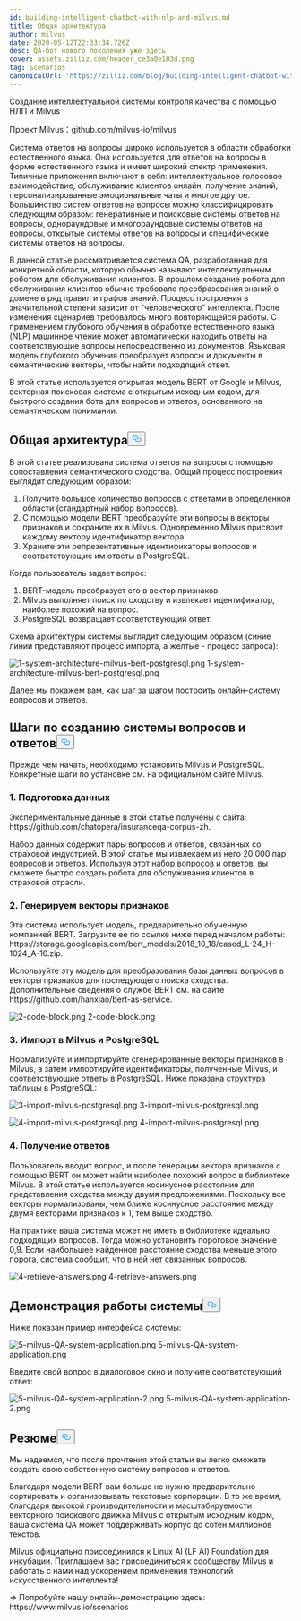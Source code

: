 ```yaml
---
id: building-intelligent-chatbot-with-nlp-and-milvus.md
title: Общая архитектура
author: milvus
date: 2020-05-12T22:33:34.726Z
desc: QA-бот нового поколения уже здесь
cover: assets.zilliz.com/header_ce3a0e103d.png
tag: Scenarios
canonicalUrl: 'https://zilliz.com/blog/building-intelligent-chatbot-with-nlp-and-milvus'
---
```

<custom-h1>Создание интеллектуальной системы контроля качества с помощью НЛП и Milvus</custom-h1><p>Проект Milvus：github.com/milvus-io/milvus</p>
<p>Система ответов на вопросы широко используется в области обработки естественного языка. Она используется для ответов на вопросы в форме естественного языка и имеет широкий спектр применения. Типичные приложения включают в себя: интеллектуальное голосовое взаимодействие, обслуживание клиентов онлайн, получение знаний, персонализированные эмоциональные чаты и многое другое. Большинство систем ответов на вопросы можно классифицировать следующим образом: генеративные и поисковые системы ответов на вопросы, однораундовые и многораундовые системы ответов на вопросы, открытые системы ответов на вопросы и специфические системы ответов на вопросы.</p>
<p>В данной статье рассматривается система QA, разработанная для конкретной области, которую обычно называют интеллектуальным роботом для обслуживания клиентов. В прошлом создание робота для обслуживания клиентов обычно требовало преобразования знаний о домене в ряд правил и графов знаний. Процесс построения в значительной степени зависит от "человеческого" интеллекта. После изменения сценариев требовалось много повторяющейся работы. С применением глубокого обучения в обработке естественного языка (NLP) машинное чтение может автоматически находить ответы на соответствующие вопросы непосредственно из документов. Языковая модель глубокого обучения преобразует вопросы и документы в семантические векторы, чтобы найти подходящий ответ.</p>
<p>В этой статье используется открытая модель BERT от Google и Milvus, векторная поисковая система с открытым исходным кодом, для быстрого создания бота для вопросов и ответов, основанного на семантическом понимании.</p>
<h2 id="Overall-Architecture" class="common-anchor-header">Общая архитектура<button data-href="#Overall-Architecture" class="anchor-icon" translate="no">
      <svg translate="no"
        aria-hidden="true"
        focusable="false"
        height="20"
        version="1.1"
        viewBox="0 0 16 16"
        width="16"
      >
        <path
          fill="#0092E4"
          fill-rule="evenodd"
          d="M4 9h1v1H4c-1.5 0-3-1.69-3-3.5S2.55 3 4 3h4c1.45 0 3 1.69 3 3.5 0 1.41-.91 2.72-2 3.25V8.59c.58-.45 1-1.27 1-2.09C10 5.22 8.98 4 8 4H4c-.98 0-2 1.22-2 2.5S3 9 4 9zm9-3h-1v1h1c1 0 2 1.22 2 2.5S13.98 12 13 12H9c-.98 0-2-1.22-2-2.5 0-.83.42-1.64 1-2.09V6.25c-1.09.53-2 1.84-2 3.25C6 11.31 7.55 13 9 13h4c1.45 0 3-1.69 3-3.5S14.5 6 13 6z"
        ></path>
      </svg>
    </button></h2><p>В этой статье реализована система ответов на вопросы с помощью сопоставления семантического сходства. Общий процесс построения выглядит следующим образом:</p>
<ol>
<li>Получите большое количество вопросов с ответами в определенной области (стандартный набор вопросов).</li>
<li>С помощью модели BERT преобразуйте эти вопросы в векторы признаков и сохраните их в Milvus. Одновременно Milvus присвоит каждому вектору идентификатор вектора.</li>
<li>Храните эти репрезентативные идентификаторы вопросов и соответствующие им ответы в PostgreSQL.</li>
</ol>
<p>Когда пользователь задает вопрос:</p>
<ol>
<li>BERT-модель преобразует его в вектор признаков.</li>
<li>Milvus выполняет поиск по сходству и извлекает идентификатор, наиболее похожий на вопрос.</li>
<li>PostgreSQL возвращает соответствующий ответ.</li>
</ol>
<p>Схема архитектуры системы выглядит следующим образом (синие линии представляют процесс импорта, а желтые - процесс запроса):</p>
<p>
  
   <span class="img-wrapper"> <img translate="no" src="https://assets.zilliz.com/1_system_architecture_milvus_bert_postgresql_63de466754.png" alt="1-system-architecture-milvus-bert-postgresql.png" class="doc-image" id="1-system-architecture-milvus-bert-postgresql.png" />
   </span> <span class="img-wrapper"> <span>1-system-architecture-milvus-bert-postgresql.png</span> </span></p>
<p>Далее мы покажем вам, как шаг за шагом построить онлайн-систему вопросов и ответов.</p>
<h2 id="Steps-to-Build-the-QA-System" class="common-anchor-header">Шаги по созданию системы вопросов и ответов<button data-href="#Steps-to-Build-the-QA-System" class="anchor-icon" translate="no">
      <svg translate="no"
        aria-hidden="true"
        focusable="false"
        height="20"
        version="1.1"
        viewBox="0 0 16 16"
        width="16"
      >
        <path
          fill="#0092E4"
          fill-rule="evenodd"
          d="M4 9h1v1H4c-1.5 0-3-1.69-3-3.5S2.55 3 4 3h4c1.45 0 3 1.69 3 3.5 0 1.41-.91 2.72-2 3.25V8.59c.58-.45 1-1.27 1-2.09C10 5.22 8.98 4 8 4H4c-.98 0-2 1.22-2 2.5S3 9 4 9zm9-3h-1v1h1c1 0 2 1.22 2 2.5S13.98 12 13 12H9c-.98 0-2-1.22-2-2.5 0-.83.42-1.64 1-2.09V6.25c-1.09.53-2 1.84-2 3.25C6 11.31 7.55 13 9 13h4c1.45 0 3-1.69 3-3.5S14.5 6 13 6z"
        ></path>
      </svg>
    </button></h2><p>Прежде чем начать, необходимо установить Milvus и PostgreSQL. Конкретные шаги по установке см. на официальном сайте Milvus.</p>
<h3 id="1-Data-preparation" class="common-anchor-header">1. Подготовка данных</h3><p>Экспериментальные данные в этой статье получены с сайта: https://github.com/chatopera/insuranceqa-corpus-zh.</p>
<p>Набор данных содержит пары вопросов и ответов, связанных со страховой индустрией. В этой статье мы извлекаем из него 20 000 пар вопросов и ответов. Используя этот набор вопросов и ответов, вы сможете быстро создать робота для обслуживания клиентов в страховой отрасли.</p>
<h3 id="2-Generate-feature-vectors" class="common-anchor-header">2. Генерируем векторы признаков</h3><p>Эта система использует модель, предварительно обученную компанией BERT. Загрузите ее по ссылке ниже перед началом работы: https://storage.googleapis.com/bert_models/2018_10_18/cased_L-24_H-1024_A-16.zip.</p>
<p>Используйте эту модель для преобразования базы данных вопросов в векторы признаков для последующего поиска сходства. Дополнительные сведения о службе BERT см. на сайте https://github.com/hanxiao/bert-as-service.</p>
<p>
  
   <span class="img-wrapper"> <img translate="no" src="https://assets.zilliz.com/2_code_block_e1b2021a91.png" alt="2-code-block.png" class="doc-image" id="2-code-block.png" />
   </span> <span class="img-wrapper"> <span>2-code-block.png</span> </span></p>
<h3 id="3-Import-to-Milvus-and-PostgreSQL" class="common-anchor-header">3. Импорт в Milvus и PostgreSQL</h3><p>Нормализуйте и импортируйте сгенерированные векторы признаков в Milvus, а затем импортируйте идентификаторы, полученные Milvus, и соответствующие ответы в PostgreSQL. Ниже показана структура таблицы в PostgreSQL:</p>
<p>
  
   <span class="img-wrapper"> <img translate="no" src="https://assets.zilliz.com/3_import_milvus_postgresql_bb2a258c61.png" alt="3-import-milvus-postgresql.png" class="doc-image" id="3-import-milvus-postgresql.png" />
   </span> <span class="img-wrapper"> <span>3-import-milvus-postgresql.png</span> </span></p>
<p>
  
   <span class="img-wrapper"> <img translate="no" src="https://assets.zilliz.com/4_import_milvus_postgresql_2abc29a4c4.png" alt="4-import-milvus-postgresql.png" class="doc-image" id="4-import-milvus-postgresql.png" />
   </span> <span class="img-wrapper"> <span>4-import-milvus-postgresql.png</span> </span></p>
<h3 id="4-Retrieve-Answers" class="common-anchor-header">4. Получение ответов</h3><p>Пользователь вводит вопрос, и после генерации вектора признаков с помощью BERT он может найти наиболее похожий вопрос в библиотеке Milvus. В этой статье используется косинусное расстояние для представления сходства между двумя предложениями. Поскольку все векторы нормализованы, чем ближе косинусное расстояние между двумя векторами признаков к 1, тем выше сходство.</p>
<p>На практике ваша система может не иметь в библиотеке идеально подходящих вопросов. Тогда можно установить пороговое значение 0,9. Если наибольшее найденное расстояние сходства меньше этого порога, система сообщит, что в ней нет связанных вопросов.</p>
<p>
  
   <span class="img-wrapper"> <img translate="no" src="https://assets.zilliz.com/4_retrieve_answers_6424db1032.png" alt="4-retrieve-answers.png" class="doc-image" id="4-retrieve-answers.png" />
   </span> <span class="img-wrapper"> <span>4-retrieve-answers.png</span> </span></p>
<h2 id="System-Demonstration" class="common-anchor-header">Демонстрация работы системы<button data-href="#System-Demonstration" class="anchor-icon" translate="no">
      <svg translate="no"
        aria-hidden="true"
        focusable="false"
        height="20"
        version="1.1"
        viewBox="0 0 16 16"
        width="16"
      >
        <path
          fill="#0092E4"
          fill-rule="evenodd"
          d="M4 9h1v1H4c-1.5 0-3-1.69-3-3.5S2.55 3 4 3h4c1.45 0 3 1.69 3 3.5 0 1.41-.91 2.72-2 3.25V8.59c.58-.45 1-1.27 1-2.09C10 5.22 8.98 4 8 4H4c-.98 0-2 1.22-2 2.5S3 9 4 9zm9-3h-1v1h1c1 0 2 1.22 2 2.5S13.98 12 13 12H9c-.98 0-2-1.22-2-2.5 0-.83.42-1.64 1-2.09V6.25c-1.09.53-2 1.84-2 3.25C6 11.31 7.55 13 9 13h4c1.45 0 3-1.69 3-3.5S14.5 6 13 6z"
        ></path>
      </svg>
    </button></h2><p>Ниже показан пример интерфейса системы:</p>
<p>
  
   <span class="img-wrapper"> <img translate="no" src="https://assets.zilliz.com/5_milvus_QA_system_application_e5860cee42.png" alt="5-milvus-QA-system-application.png" class="doc-image" id="5-milvus-qa-system-application.png" />
   </span> <span class="img-wrapper"> <span>5-milvus-QA-system-application.png</span> </span></p>
<p>Введите свой вопрос в диалоговое окно и получите соответствующий ответ:</p>
<p>
  
   <span class="img-wrapper"> <img translate="no" src="https://assets.zilliz.com/5_milvus_QA_system_application_2_8064237e2a.png" alt="5-milvus-QA-system-application-2.png" class="doc-image" id="5-milvus-qa-system-application-2.png" />
   </span> <span class="img-wrapper"> <span>5-milvus-QA-system-application-2.png</span> </span></p>
<h2 id="Summary" class="common-anchor-header">Резюме<button data-href="#Summary" class="anchor-icon" translate="no">
      <svg translate="no"
        aria-hidden="true"
        focusable="false"
        height="20"
        version="1.1"
        viewBox="0 0 16 16"
        width="16"
      >
        <path
          fill="#0092E4"
          fill-rule="evenodd"
          d="M4 9h1v1H4c-1.5 0-3-1.69-3-3.5S2.55 3 4 3h4c1.45 0 3 1.69 3 3.5 0 1.41-.91 2.72-2 3.25V8.59c.58-.45 1-1.27 1-2.09C10 5.22 8.98 4 8 4H4c-.98 0-2 1.22-2 2.5S3 9 4 9zm9-3h-1v1h1c1 0 2 1.22 2 2.5S13.98 12 13 12H9c-.98 0-2-1.22-2-2.5 0-.83.42-1.64 1-2.09V6.25c-1.09.53-2 1.84-2 3.25C6 11.31 7.55 13 9 13h4c1.45 0 3-1.69 3-3.5S14.5 6 13 6z"
        ></path>
      </svg>
    </button></h2><p>Мы надеемся, что после прочтения этой статьи вы легко сможете создать свою собственную систему вопросов и ответов.</p>
<p>Благодаря модели BERT вам больше не нужно предварительно сортировать и организовывать текстовые корпорации. В то же время, благодаря высокой производительности и масштабируемости векторного поискового движка Milvus с открытым исходным кодом, ваша система QA может поддерживать корпус до сотен миллионов текстов.</p>
<p>Milvus официально присоединился к Linux AI (LF AI) Foundation для инкубации. Приглашаем вас присоединиться к сообществу Milvus и работать с нами над ускорением применения технологий искусственного интеллекта!</p>
<p>=&gt; Попробуйте нашу онлайн-демонстрацию здесь: https://www.milvus.io/scenarios</p>
